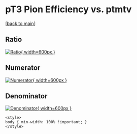 # pT3 Pion Efficiency vs. ptmtv

[[back to main](./)]



## Ratio

[![Ratio](../mtv/var/pT3_211_eff_ptmtv.png){ width=600px }](../mtv/var/pT3_211_eff_ptmtv.pdf)

## Numerator

[![Numerator](../mtv/num/pT3_211_eff_ptmtv_num.png){ width=600px }](../mtv/num/pT3_211_eff_ptmtv_num.pdf)

## Denominator

[![Denominator](../mtv/den/pT3_211_eff_ptmtv_den.png){ width=600px }](../mtv/den/pT3_211_eff_ptmtv_den.pdf)


``` {=html}
<style>
body { min-width: 100% !important; }
</style>
```
